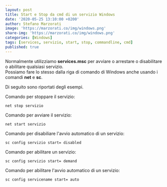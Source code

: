 ```yaml
---
layout: post
title: Start e Stop da cmd di un servizio Windows
date: '2020-05-25 13:10:00 +0200'
author: Stefano Marzorati
image: 'https://marzorati.co/img/windows.png'
share-img: 'https://marzorati.co/img/windows.png'
categories: [Windows]
tags: [services, servizio, start, stop, commandline, cmd]
published: true
---
```

Normalmente utilizziamo **services.msc** per avviare o arrestare o disabilitare o abilitare qualsiasi servizio.   
Possiamo fare lo stesso dalla riga di comando di Windows anche usando i comandi **net** e **sc**.   

Di seguito sono riportati degli esempi.   

Comando per stoppare il servizio:   
~~~batch
net stop servizio
~~~
Comando per avviare il servizio:   
~~~batch
net start servizio
~~~
Comando per disabiliare l'avvio automatico di un servizio:
~~~batch
sc config servizio start= disabled
~~~
Comando per abilitare un servizio:   
~~~batch
sc config servizio start= demand
~~~
Comando per abilitare l'avvio automatico di un servizio:
~~~batch
sc config servicename start= auto
~~~